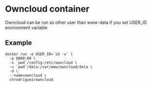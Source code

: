 # Owncloud container

Owncloud can be run as other user than www-data if you set USER_ID environment
variable

## Example

```
docker run -e USER_ID=`id -u` \
  -p 8000:80 \
  -v `pwd`/config:/etc/owncloud \
  -v `pwd`/data:/var/www/owncloud/data \
  -d \
  --name=owncloud \
  chrodriguez/owncloud
```

